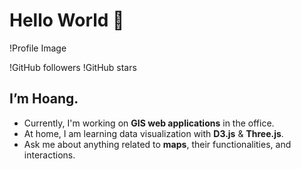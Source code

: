 # Hello World 👋

!Profile Image

!GitHub followers
!GitHub stars

## I’m Hoang.
- Currently, I'm working on **GIS web applications** in the office.
- At home, I am learning data visualization with **D3.js** & **Three.js**.
- Ask me about anything related to **maps**, their functionalities, and interactions.
